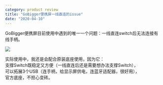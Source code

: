 ```yaml
---
category: product review
title: "GoBigger便携屏一线直连的issue"
date: "2020-04-10"
---
```


GoBigger便携屏目前使用中遇到的唯一一个问题：一线直连switch后无法连接有线手柄。

![](https://goooooouwa.fun:8143/static/images/e59bbee78987.png)

实际使用中，我还是会配合原装底座使用，因为它：  
支撑Switch既稳定又方便（一线直连后还是需要想办法支撑Switch），  
可以拓展3个USB（连手柄，给显示屏供电，连蓝牙适配器，很好用），  
官方底座，不担心变砖。

